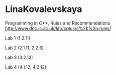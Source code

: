 # LinaKovalevskaya

Programming in C++, Rules and Recommendations
http://www.doc.ic.ac.uk/lab/cplus/c%2b%2b.rules/

Lab 1  (1.2.11)
 
Lab 2  (2.1.11, 2.2.6)
 
Lab 3  (3.2.12)

Lab 4  (4.1.12, 4.2.12)
